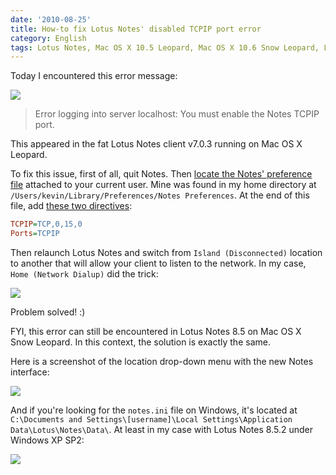 ```yaml
---
date: '2010-08-25'
title: How-to fix Lotus Notes' disabled TCPIP port error
category: English
tags: Lotus Notes, Mac OS X 10.5 Leopard, Mac OS X 10.6 Snow Leopard, Lotus Notes, Apple, macOS, Network
---
```


Today I encountered this error message:

![]({attach}lotus-notes-tcp-ip-error.png)

> Error logging into server localhost: You must enable the Notes TCPIP port.

This appeared in the fat Lotus Notes client v7.0.3 running on Mac OS X Leopard.

To fix this issue, first of all, quit Notes. Then [locate the Notes' preference
file](https://www-01.ibm.com/support/docview.wss?uid=swg21090921) attached to
your current user. Mine was found in my home directory at
`/Users/kevin/Library/Preferences/Notes Preferences`. At the end of this file,
add [these two directives](https://macosx.com/forums/1277870-post4.html):

```ini
TCPIP=TCP,0,15,0
Ports=TCPIP
```

Then relaunch Lotus Notes and switch from `Island (Disconnected)` location to
another that will allow your client to listen to the network. In my case,
`Home (Network Dialup)` did the trick:

![]({attach}lotus-notes-location-switch.png)

Problem solved! :)

FYI, this error can still be encountered in Lotus Notes 8.5 on Mac OS X
Snow Leopard. In this context, the solution is exactly the same.

Here is a screenshot of the location drop-down menu with the new Notes
interface:

![]({attach}lotus-notes-8-5-location-switch.png)

And if you're looking for the `notes.ini` file on Windows, it's located at
`C:\Documents and Settings\[username]\Local Settings\Application Data\Lotus\Notes\Data\`.
At least in my case with Lotus Notes 8.5.2 under Windows XP SP2:

![]({attach}notes-ini-location-windows-xp.png)
